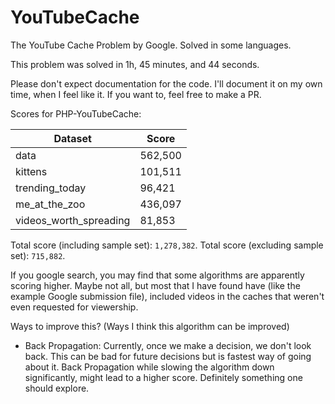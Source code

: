 # YouTubeCache
The YouTube Cache Problem by Google. Solved in some languages.

This problem was solved in 1h, 45 minutes, and 44 seconds.

Please don't expect documentation for the code. I'll document it on my own time, when I feel like it. 
If you want to, feel free to make a PR. 

Scores for PHP-YouTubeCache:

|Dataset   	            |Score   	|
|---	                |---	    |
|data                   |562,500    |
|kittens   	            |101,511   	|
|trending_today         |96,421   	|
|me_at_the_zoo          |436,097   	|
|videos_worth_spreading |81,853     |

Total score (including sample set): `1,278,382`.
Total score (excluding sample set): `715,882`.

If you google search, you may find that some algorithms are apparently scoring higher. Maybe not all, but
most that I have found have (like the example Google submission file), included videos in the caches that 
weren't even requested for viewership.

Ways to improve this? (Ways I think this algorithm can be improved)
- Back Propagation: Currently, once we make a decision, we don't look back. This
can be bad for future decisions but is fastest way of going about it. Back Propagation
while slowing the algorithm down significantly, might lead to a higher score. Definitely
something one should explore.
